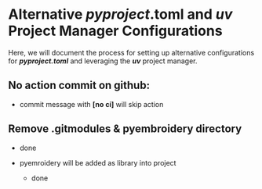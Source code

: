 

# Alternative *pyproject*.toml and *uv* Project Manager Configurations

Here, we will document the process for setting up alternative configurations for ***pyproject.toml*** and leveraging the ***uv*** project manager.

## No action commit on github:
* commit message with **[no ci]** will skip action

## Remove .gitmodules & pyembroidery directory
* done


* pyemroidery will be added as library into project
  * done

